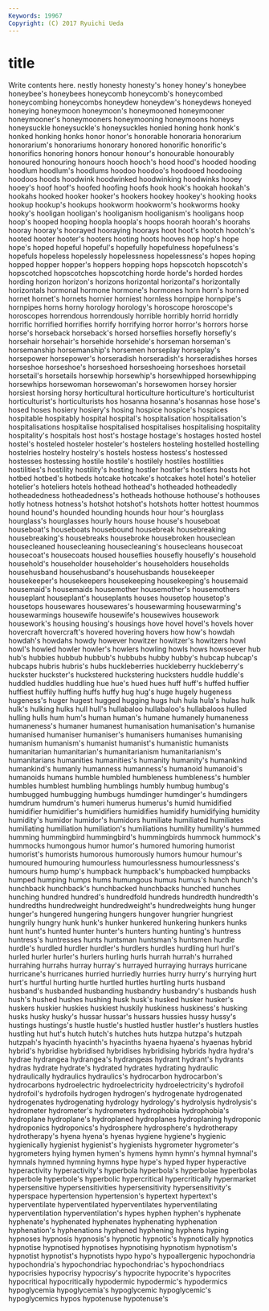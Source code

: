 ```yaml
---
Keywords: 19967 
Copyright: (C) 2017 Ryuichi Ueda
---
```


# title

Write contents here.
nestly honesty honesty's honey honey's honeybee
honeybee's honeybees honeycomb honeycomb's honeycombed honeycombing honeycombs honeydew honeydew's honeydews
honeyed honeying honeymoon honeymoon's honeymooned honeymooner honeymooner's honeymooners honeymooning honeymoons
honeys honeysuckle honeysuckle's honeysuckles honied honing honk honk's honked honking
honks honor honor's honorable honoraria honorarium honorarium's honorariums honorary honored
honorific honorific's honorifics honoring honors honour honour's honourable honourably honoured
honouring honours hooch hooch's hood hood's hooded hooding hoodlum hoodlum's
hoodlums hoodoo hoodoo's hoodooed hoodooing hoodoos hoods hoodwink hoodwinked hoodwinking
hoodwinks hooey hooey's hoof hoof's hoofed hoofing hoofs hook hook's
hookah hookah's hookahs hooked hooker hooker's hookers hookey hookey's hooking
hooks hookup hookup's hookups hookworm hookworm's hookworms hooky hooky's hooligan
hooligan's hooliganism hooliganism's hooligans hoop hoop's hooped hooping hoopla hoopla's
hoops hoorah hoorah's hoorahs hooray hooray's hoorayed hooraying hoorays hoot
hoot's hootch hootch's hooted hooter hooter's hooters hooting hoots hooves
hop hop's hope hope's hoped hopeful hopeful's hopefully hopefulness hopefulness's
hopefuls hopeless hopelessly hopelessness hopelessness's hopes hoping hopped hopper hopper's
hoppers hopping hops hopscotch hopscotch's hopscotched hopscotches hopscotching horde horde's
horded hordes hording horizon horizon's horizons horizontal horizontal's horizontally horizontals
hormonal hormone hormone's hormones horn horn's horned hornet hornet's hornets
hornier horniest hornless hornpipe hornpipe's hornpipes horns horny horology horology's
horoscope horoscope's horoscopes horrendous horrendously horrible horribly horrid horridly horrific
horrified horrifies horrify horrifying horror horror's horrors horse horse's horseback
horseback's horsed horseflies horsefly horsefly's horsehair horsehair's horsehide horsehide's horseman
horseman's horsemanship horsemanship's horsemen horseplay horseplay's horsepower horsepower's horseradish horseradish's
horseradishes horses horseshoe horseshoe's horseshoed horseshoeing horseshoes horsetail horsetail's horsetails
horsewhip horsewhip's horsewhipped horsewhipping horsewhips horsewoman horsewoman's horsewomen horsey horsier
horsiest horsing horsy horticultural horticulture horticulture's horticulturist horticulturist's horticulturists hos
hosanna hosanna's hosannas hose hose's hosed hoses hosiery hosiery's hosing
hospice hospice's hospices hospitable hospitably hospital hospital's hospitalisation hospitalisation's hospitalisations
hospitalise hospitalised hospitalises hospitalising hospitality hospitality's hospitals host host's hostage
hostage's hostages hosted hostel hostel's hosteled hosteler hosteler's hostelers hosteling
hostelled hostelling hostelries hostelry hostelry's hostels hostess hostess's hostessed hostesses
hostessing hostile hostile's hostilely hostiles hostilities hostilities's hostility hostility's hosting
hostler hostler's hostlers hosts hot hotbed hotbed's hotbeds hotcake hotcake's
hotcakes hotel hotel's hotelier hotelier's hoteliers hotels hothead hothead's hotheaded
hotheadedly hotheadedness hotheadedness's hotheads hothouse hothouse's hothouses hotly hotness hotness's
hotshot hotshot's hotshots hotter hottest hoummos hound hound's hounded hounding
hounds hour hour's hourglass hourglass's hourglasses hourly hours house house's
houseboat houseboat's houseboats housebound housebreak housebreaking housebreaking's housebreaks housebroke housebroken
houseclean housecleaned housecleaning housecleaning's housecleans housecoat housecoat's housecoats housed houseflies
housefly housefly's household household's householder householder's householders households househusband househusband's
househusbands housekeeper housekeeper's housekeepers housekeeping housekeeping's housemaid housemaid's housemaids housemother
housemother's housemothers houseplant houseplant's houseplants houses housetop housetop's housetops housewares
housewares's housewarming housewarming's housewarmings housewife housewife's housewives housework housework's housing
housing's housings hove hovel hovel's hovels hover hovercraft hovercraft's hovered
hovering hovers how how's howdah howdah's howdahs howdy however howitzer
howitzer's howitzers howl howl's howled howler howler's howlers howling howls
hows howsoever hub hub's hubbies hubbub hubbub's hubbubs hubby hubby's
hubcap hubcap's hubcaps hubris hubris's hubs huckleberries huckleberry huckleberry's huckster
huckster's huckstered huckstering hucksters huddle huddle's huddled huddles huddling hue
hue's hued hues huff huff's huffed huffier huffiest huffily huffing
huffs huffy hug hug's huge hugely hugeness hugeness's huger hugest
hugged hugging hugs huh hula hula's hulas hulk hulk's hulking
hulks hull hull's hullabaloo hullabaloo's hullabaloos hulled hulling hulls hum
hum's human human's humane humanely humaneness humaneness's humaner humanest humanisation
humanisation's humanise humanised humaniser humaniser's humanisers humanises humanising humanism humanism's
humanist humanist's humanistic humanists humanitarian humanitarian's humanitarianism humanitarianism's humanitarians humanities
humanities's humanity humanity's humankind humankind's humanly humanness humanness's humanoid humanoid's
humanoids humans humble humbled humbleness humbleness's humbler humbles humblest humbling
humblings humbly humbug humbug's humbugged humbugging humbugs humdinger humdinger's humdingers
humdrum humdrum's humeri humerus humerus's humid humidified humidifier humidifier's humidifiers
humidifies humidify humidifying humidity humidity's humidor humidor's humidors humiliate humiliated
humiliates humiliating humiliation humiliation's humiliations humility humility's hummed humming hummingbird
hummingbird's hummingbirds hummock hummock's hummocks humongous humor humor's humored humoring
humorist humorist's humorists humorous humorously humors humour humour's humoured humouring
humourless humourlessness humourlessness's humours hump hump's humpback humpback's humpbacked humpbacks
humped humping humps hums humungous humus humus's hunch hunch's hunchback
hunchback's hunchbacked hunchbacks hunched hunches hunching hundred hundred's hundredfold hundreds
hundredth hundredth's hundredths hundredweight hundredweight's hundredweights hung hunger hunger's hungered
hungering hungers hungover hungrier hungriest hungrily hungry hunk hunk's hunker
hunkered hunkering hunkers hunks hunt hunt's hunted hunter hunter's hunters
hunting hunting's huntress huntress's huntresses hunts huntsman huntsman's huntsmen hurdle
hurdle's hurdled hurdler hurdler's hurdlers hurdles hurdling hurl hurl's hurled
hurler hurler's hurlers hurling hurls hurrah hurrah's hurrahed hurrahing hurrahs
hurray hurray's hurrayed hurraying hurrays hurricane hurricane's hurricanes hurried hurriedly
hurries hurry hurry's hurrying hurt hurt's hurtful hurting hurtle hurtled
hurtles hurtling hurts husband husband's husbanded husbanding husbandry husbandry's husbands
hush hush's hushed hushes hushing husk husk's husked husker husker's
huskers huskier huskies huskiest huskily huskiness huskiness's husking husks husky
husky's hussar hussar's hussars hussies hussy hussy's hustings hustings's hustle
hustle's hustled hustler hustler's hustlers hustles hustling hut hut's hutch
hutch's hutches huts hutzpa hutzpa's hutzpah hutzpah's hyacinth hyacinth's hyacinths
hyaena hyaena's hyaenas hybrid hybrid's hybridise hybridised hybridises hybridising hybrids
hydra hydra's hydrae hydrangea hydrangea's hydrangeas hydrant hydrant's hydrants hydras
hydrate hydrate's hydrated hydrates hydrating hydraulic hydraulically hydraulics hydraulics's hydrocarbon
hydrocarbon's hydrocarbons hydroelectric hydroelectricity hydroelectricity's hydrofoil hydrofoil's hydrofoils hydrogen hydrogen's
hydrogenate hydrogenated hydrogenates hydrogenating hydrology hydrology's hydrolysis hydrolysis's hydrometer hydrometer's
hydrometers hydrophobia hydrophobia's hydroplane hydroplane's hydroplaned hydroplanes hydroplaning hydroponic hydroponics
hydroponics's hydrosphere hydrosphere's hydrotherapy hydrotherapy's hyena hyena's hyenas hygiene hygiene's
hygienic hygienically hygienist hygienist's hygienists hygrometer hygrometer's hygrometers hying hymen
hymen's hymens hymn hymn's hymnal hymnal's hymnals hymned hymning hymns
hype hype's hyped hyper hyperactive hyperactivity hyperactivity's hyperbola hyperbola's hyperbolae
hyperbolas hyperbole hyperbole's hyperbolic hypercritical hypercritically hypermarket hypersensitive hypersensitivities hypersensitivity
hypersensitivity's hyperspace hypertension hypertension's hypertext hypertext's hyperventilate hyperventilated hyperventilates hyperventilating
hyperventilation hyperventilation's hypes hyphen hyphen's hyphenate hyphenate's hyphenated hyphenates hyphenating
hyphenation hyphenation's hyphenations hyphened hyphening hyphens hyping hypnoses hypnosis hypnosis's
hypnotic hypnotic's hypnotically hypnotics hypnotise hypnotised hypnotises hypnotising hypnotism hypnotism's
hypnotist hypnotist's hypnotists hypo hypo's hypoallergenic hypochondria hypochondria's hypochondriac hypochondriac's
hypochondriacs hypocrisies hypocrisy hypocrisy's hypocrite hypocrite's hypocrites hypocritical hypocritically hypodermic
hypodermic's hypodermics hypoglycemia hypoglycemia's hypoglycemic hypoglycemic's hypoglycemics hypos hypotenuse hypotenuse's
